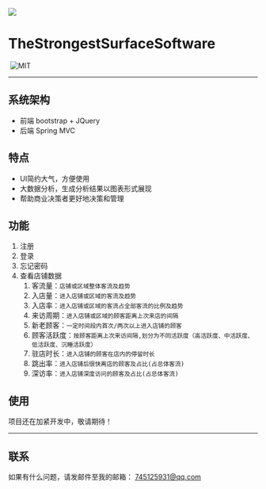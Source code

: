 ﻿![](https://raw.github.com/HuangZhenyang/TheStrongestSurfaceSoftware/master/docs/logo.png)

# TheStrongestSurfaceSoftware

<p align="left">
	<img alt="" src="https://img.shields.io/badge/JavaScript-ES6-green.svg" />
	<img alt="MIT" src="https://img.shields.io/npm/l/express.svg" />
</p>



***

## 系统架构
* 前端 bootstrap + JQuery
* 后端 Spring MVC

## 特点
* UI简约大气，方便使用
* 大数据分析，生成分析结果以图表形式展现
* 帮助商业决策者更好地决策和管理


## 功能
1. 注册
2. 登录
3. 忘记密码
4. 查看店铺数据
	1. 客流量：`店铺或区域整体客流及趋势`
	2. 入店量：`进入店铺或区域的客流及趋势`
	3. 入店率：`进⼊店铺或区域的客流占全部客流的比例及趋势`
	4. 来访周期：`进⼊店铺或区域的顾客距离上次来店的间隔`
	5. 新老顾客：`一定时间段内首次/两次以上进⼊店铺的顾客`
	6. 顾客活跃度：`按顾客距离上次来访间隔,划分为不同活跃度（高活跃度、中活跃度、低活跃度、沉睡活跃度）`
	7. 驻店时长：`进⼊店铺的顾客在店内的停留时长`
	8. 跳出率：`进⼊店铺后很快离店的顾客及占比(占总体客流)`
	9. 深访率：`进⼊店铺深度访问的顾客及占⽐(占总体客流)`



## 使用
项目还在加紧开发中，敬请期待！

***

## 联系
如果有什么问题，请发邮件至我的邮箱： 745125931@qq.com